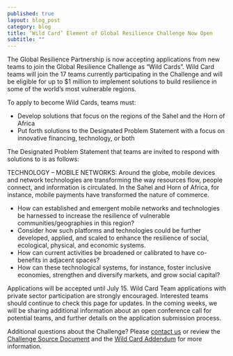 ```yaml
---
published: true
layout: blog_post
category: blog
title: ‘Wild Card’ Element of Global Resilience Challenge Now Open
subtitle: ""
---
```


The Global Resilience Partnership is now accepting applications from new teams to join the Global Resilience Challenge as “Wild Cards”. Wild Card teams will join the 17 teams currently participating in the Challenge and will be eligible for up to $1 million to implement solutions to build resilience in some of the world’s most vulnerable regions. 

To apply to become Wild Cards, teams must: 

* Develop solutions that focus on the regions of the Sahel and the Horn of Africa
* Put forth solutions to the Designated Problem Statement with a focus on innovative financing, technology, or both

The Designated Problem Statement that teams are invited to respond with solutions to is as follows:

TECHNOLOGY – MOBILE NETWORKS: 
Around the globe, mobile devices and network technologies are transforming the way resources flow, people connect, and information is circulated. In the Sahel and Horn of Africa, for instance, mobile payments have transformed the nature of commerce. 

* How can established and emergent mobile networks and technologies be harnessed to increase the resilience of vulnerable communities/geographies in this region? 
* Consider how such platforms and technologies could be further developed, applied, and scaled to enhance the resilience of social, ecological, physical, and economic systems.
* How can current activities be broadened or calibrated to have co-benefits in adjacent spaces?  
* How can these technological systems, for instance, foster inclusive economies, strengthen and diversify markets, and grow social capital?

Applications will be accepted until July 15. Wild Card Team applications with private sector participation are strongly encouraged. Interested teams should continue to check this page for updates. In the coming weeks, we will be sharing additional information about an open conference call for potential teams, and further details on the application submission process.

Additional questions about the Challenge? Please <a href='mailto:challenge@globalresiliencepartnership.org'>contact us</a> or review the <a href='{{site.baseurl}}/resource/challenge-docs/GRP_Source_Document_English.pdf' download='GRP_Source_Document_English.pdf' onClick="_gaq.push(['_trackEvent', 'Click', 'Download', 'GRP_Source_Document_English']);">Challenge Source Document</a> and the <a href='{{site.baseurl}}/resource/challenge-docs/GRP Challenge Source Document_Wild Card Addendum_15May2015_FINAL.pdf' download='GRP Challenge Source Document_Wild Card Addendum_15May2015_FINAL.pdf' onClick="_gaq.push(['_trackEvent', 'Click', 'Download', 'GRP_Challenge Source Document_Wild Card Addendum']);">Wild Card Addendum</a> for more information.




